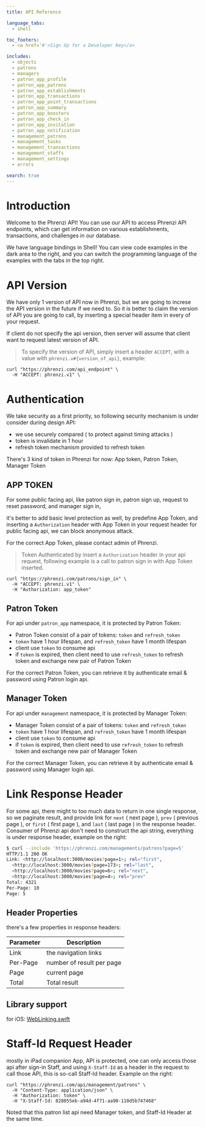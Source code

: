 ```yaml
---
title: API Reference

language_tabs:
  - shell

toc_footers:
  - <a href='#'>Sign Up for a Developer Key</a>

includes:
  - objects
  - patrons
  - managers
  - patron_app_profile
  - patron_app_patrons
  - patron_app_establishments
  - patron_app_transactions
  - patron_app_point_transactions
  - patron_app_summary
  - patron_app_boosters
  - patron_app_check_in
  - patron_app_invitation
  - patron_app_notification
  - management_patrons
  - management_tasks
  - management_transactions
  - management_staffs
  - management_settings
  - errors

search: true
---
```


# Introduction

Welcome to the Phrenzi API! You can use our API to access Phrenzi API endpoints, which can get
information on various establishments, transactions, and challenges in our database.

We have language bindings in Shell! You can view code examples in the dark area to the right, and you can switch the programming language of the examples with the tabs in the top right.

# API Version

We have only 1 version of API now in Phrenzi,
but we are going to increse the API version in the future if we need to.
So it is better to claim the version of API you are going to call,
by inserting a special header item in every of your request.

<aside class="success">If client do not specify the api version, then server will assume that client want to request latest version of API. </aside>

> To specify the version of API, simply insert a header `ACCEPT`, with a value with `phrenzi.v#{version_of_api}`, example:

``` shell
curl "https://phrenzi.com/api_endpoint" \
  -H "ACCEPT: phrenzi.v1" \
```

# Authentication

We take security as a first priority, so following security mechanism is under consider during design API:

* we use securely compared ( to protect against timing attacks )
* token is invalidate in 1 hour
* refresh token mechanism provided to refresh token

There's 3 kind of token in Phrenzi for now: App token, Patron Token, Manager Token

## APP TOKEN

For some public facing api, like patron sign in, patron sign up, request to reset password,  and manager sign in,

it's better to add basic level protection as well, by predefine App Token, and inserting a
`Authorization` header with App Token in your request header for public facing api, we can block anonymous attack.

For the correct App Token, please contact admin of Phrenzi.

> Token Authenticated by insert a `Authorization` header in your api request, following example is a call to patron sign in with App Token inserted.

``` shell
curl "https://phrenzi.com/patrons/sign_in" \
  -H "ACCEPT: phrenzi.v1" \
  -H "Authorization: app_token"
```

## Patron Token

For api under `patron_app` namespace, it is protected by Patron Token:

* Patron Token consist of a pair of tokens: `token` and `refresh_token`
* `token` have 1 hour lifespan, and `refresh_token` have 1 month lifespan
* client use `token` to consume api
* if `token` is expired, then client need to use `refresh_token` to refresh token and exchange new pair of Patron Token

For the correct Patron Token, you can retrieve it by authenticate email & password using Patron login api.

## Manager Token

For api under `management` namespace, it is protected by Manager Token:

* Manager Token consist of a pair of tokens: `token` and `refresh_token`
* `token` have 1 hour lifespan, and `refresh_token` have 1 month lifespan
* client use `token` to consume api
* if `token` is expired, then client need to use `refresh_token` to refresh token and exchange new pair of Manager Token

For the correct Manager Token, you can retrieve it by authenticate email & password using Manager login api.

# Link Response Header

For some api, there might to too much data to return in one single response, so we paginate result,
and provide link for `next` ( next page ), `prev` ( previous page ), or `first` ( first page ), and `last` ( last page ) in the response header. Consumer of Phrenzi api don't need to construct the api string, everything is under response header, example on the right:

``` bash
$ curl --include 'https://phrenzi.com/managements/patrons?page=5'
HTTP/1.1 200 OK
Link: <http://localhost:3000/movies?page=1>; rel="first",
  <http://localhost:3000/movies?page=173>; rel="last",
  <http://localhost:3000/movies?page=6>; rel="next",
  <http://localhost:3000/movies?page=4>; rel="prev"
Total: 4321
Per-Page: 10
Page: 5
```

## Header Properties

there's a few properties in response headers:

Parameter | Description
--------- | ----------
Link | the navigation links
Per-Page | number of result per page
Page | current page
Total | Total result

## Library support

for iOS: [WebLinking.swift](https://github.com/kylef/WebLinking.swift)

# Staff-Id Request Header

mostly in iPad companion App, API is protected, one can only access those api after sign-in Staff, and using `X-Staff-Id` as a header in the request to call those API, this is so-call Staff-Id header. Example on the right:

```shell
curl "https://phrenzi.com/api/management/patrons" \
  -H "Content-Type: application/json" \
  -H "Authorization: token" \
  -H "X-Staff-Id: 828055eb-a94d-4f71-aa90-110d5b747468"
```

Noted that this patron list api need Manager token, and Staff-Id Header at the same time.
